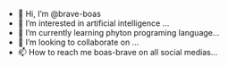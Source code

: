 - 👋 Hi, I’m @brave-boas
- 👀 I’m interested in artificial intelligence ...
- 🌱 I’m currently learning phyton programing language...
- 💞️ I’m looking to collaborate on ...
- 📫 How to reach me boas-brave on all social medias...

<!---
brave-boas/brave-boas is a ✨ special ✨ repository because its `README.md` (this file) appears on your GitHub profile.
You can click the Preview link to take a look at your changes.
--->
